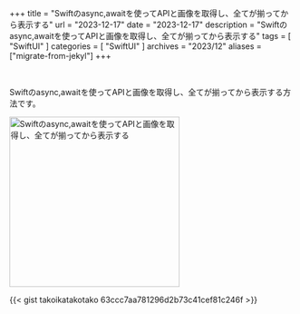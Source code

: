 +++
title = "Swiftのasync,awaitを使ってAPIと画像を取得し、全てが揃ってから表示する"
url = "2023-12-17"
date = "2023-12-17"
description = "Swiftのasync,awaitを使ってAPIと画像を取得し、全てが揃ってから表示する"
tags = [
  "SwiftUI"
]
categories = [
  "SwiftUI"
]
archives = "2023/12"
aliases = ["migrate-from-jekyl"]
+++

<br>

Swiftのasync,awaitを使ってAPIと画像を取得し、全てが揃ってから表示する方法です。

<img src="2023-12-17.png" width="300px" alt="Swiftのasync,awaitを使ってAPIと画像を取得し、全てが揃ってから表示する">

{{< gist takoikatakotako 63ccc7aa781296d2b73c41cef81c246f >}}
